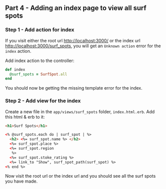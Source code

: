 ## Part 4 - Adding an index page to view all surf spots

### Step 1 - Add action for index

If you visit either the root url [http://localhost:3000/](http://localhost:3000/) or the index url [http://localhost:3000/surf_spots](http://localhost:3000/surf_spots), you will get an `Unknown action` error for the `index` action.

Add index action to the controller:

```ruby
def index
  @surf_spots = SurfSpot.all
end
```
You should now be getting the missing template error for the index.

### Step 2 - Add view for the index

Create a new file in the `app/views/surf_spots` folder, `index.html.erb`.
Add this html & erb to it:
```html
<h1>Surf Spots</h1>

<% @surf_spots.each do | surf_spot | %>
  <h2> <%= surf_spot.name %> </h2>
  <%= surf_spot.place %>
  <%= surf_spot.region
   %>
  <%= surf_spot.stoke_rating %>
  <%= link_to "Show", surf_spot_path(surf_spot) %>
<% end %>
```
Now visit the root url or the index url and you should see all the surf spots you have made. 
